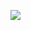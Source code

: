 ![](https://cdn-mineru.openxlab.org.cn/result/2025-09-04/2e1ad82f-c49c-4bf7-afd4-2b0a57ca20ce/3392235b54ed98d2745aaaa8e51ab8276ebdb4b095e009effb5b0e2b44ab8733.jpg)